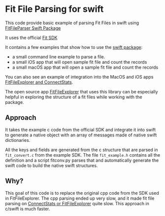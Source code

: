 # Fit File Parsing for swift

This code provide basic example of parsing Fit Files in swift using [FitFileParser Swift Package](https://github.com/roznet/FitFileParser)

It uses the official [Fit SDK](https://developer.garmin.com/fit)

It contains a few examples that show how to use the [swift package](https://github.com/roznet/FitFileParser):

- a small command line example to parse a file.
- a small iOS app that will open sample fit file and count the records
- a small macOS app that will open a sample fit file and count the records

You can also see an example of integration into the MacOS and iOS apps [FitFileExplorer and ConnectStats](https://github.com/roznet/connectstats).

The open source app [FitFileExplorer](https://itunes.apple.com/us/app/fit-file-explorer/id1244431640?ls=1&mt=12) that uses this library can be especially helpful in exploring the structure of a fit files while working with the package.

## Approach

It takes the example c code from the official SDK and integrate it into swift to generate a native object with an array of messages made of native swift dictionaries.

All the keys and fields are generated from the c structure that are parsed in `fit_convert.c` from the example SDK. The file `fit_example.h` contains all the definition and a script fitconv.py parses that and automatically generate the swift code to build the native swift structures.


## Why?

This goal of this code is to replace the original cpp code from the SDK used in FitFileExplorer. The cpp parsing ended up very slow, and it made fit file parsing on [ConnectStats or FitFileExplorer](https://github.com/roznet/connecstats) quite slow. This approach in c/swift is much faster.

